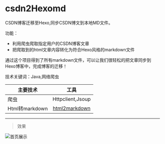 # csdn2Hexomd
CSDN博客迁移至Hexo,同步CSDN博文到本地MD文件。

功能：
- 利用爬虫爬取指定用户的CSDN博客文章
- 把爬取到的html文章内容转化为符合Hexo风格的markdown文件

通过这个项目得到了所有markdown文件，可以让我们很轻松的把文章同步到Hexo博客中，完成博客的迁移！

技术关键词：Java,网络爬虫

| 主要技术        | 工具           |
| ------------- |:-------------:| 
| 爬虫     | Httpclient,Jsoup | 
| Html转markdown      | [html2markdown](https://github.com/pnikosis/jHTML2Md)     |  


***

>效果

![首页展示](https://github.com/csccoder/csdn2Hexomd/raw/master/src/main/resources/static/images/img/index.png)
